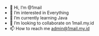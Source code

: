 - 👋 Hi, I’m @1mail
- 👀 I’m interested in Everything
- 🌱 I’m currently learning Java
- 💞️ I’m looking to collaborate on 1mail.my.id
- 📫 How to reach me admin@1mail.my.id

<!---
1mail/1mail is a ✨ special ✨ repository because its `README.md` (this file) appears on your GitHub profile.
You can click the Preview link to take a look at your changes.
--->
